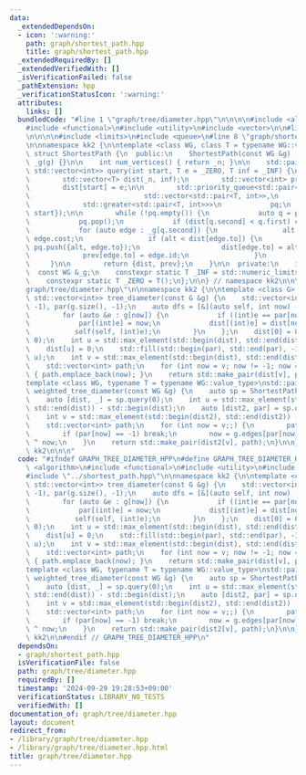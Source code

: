 ```yaml
---
data:
  _extendedDependsOn:
  - icon: ':warning:'
    path: graph/shortest_path.hpp
    title: graph/shortest_path.hpp
  _extendedRequiredBy: []
  _extendedVerifiedWith: []
  _isVerificationFailed: false
  _pathExtension: hpp
  _verificationStatusIcon: ':warning:'
  attributes:
    links: []
  bundledCode: "#line 1 \"graph/tree/diameter.hpp\"\n\n\n\n#include <algorithm>\n\
    #include <functional>\n#include <utility>\n#include <vector>\n\n#line 1 \"graph/shortest_path.hpp\"\
    \n\n\n\n#include <limits>\n#include <queue>\n#line 8 \"graph/shortest_path.hpp\"\
    \n\nnamespace kk2 {\n\ntemplate <class WG, class T = typename WG::value_type>\
    \ struct ShortestPath {\n  public:\n    ShortestPath(const WG &g) : _n(g.size()),\
    \ _g(g) {}\n\n    int num_vertices() { return _n; }\n\n    std::pair<std::vector<T>,\
    \ std::vector<int>> query(int start, T e = _ZERO, T inf = _INF) {\n        T alt;\n\
    \        std::vector<T> dist(_n, inf);\n        std::vector<int> prev(_n, -1);\n\
    \        dist[start] = e;\n\n        std::priority_queue<std::pair<T, int>,\n\
    \                            std::vector<std::pair<T, int>>,\n               \
    \             std::greater<std::pair<T, int>>>\n            pq;\n        pq.push({e,\
    \ start});\n\n        while (!pq.empty()) {\n            auto q = pq.top();\n\
    \            pq.pop();\n            if (dist[q.second] < q.first) continue;\n\
    \            for (auto edge : _g[q.second]) {\n                alt = q.first +\
    \ edge.cost;\n                if (alt < dist[edge.to]) {\n                   \
    \ pq.push({alt, edge.to});\n                    dist[edge.to] = alt;\n       \
    \             prev[edge.to] = edge.id;\n                }\n            }\n   \
    \     }\n\n        return {dist, prev};\n    }\n\n  private:\n    int _n;\n  \
    \  const WG &_g;\n    constexpr static T _INF = std::numeric_limits<T>::max();\n\
    \    constexpr static T _ZERO = T();\n};\n\n} // namespace kk2\n\n\n#line 10 \"\
    graph/tree/diameter.hpp\"\n\nnamespace kk2 {\n\ntemplate <class G> std::pair<int,\
    \ std::vector<int>> tree_diameter(const G &g) {\n    std::vector<int> dist(g.size(),\
    \ -1), par(g.size(), -1);\n    auto dfs = [&](auto self, int now) -> void {\n\
    \        for (auto &e : g[now]) {\n            if ((int)e == par[now]) continue;\n\
    \            par[(int)e] = now;\n            dist[(int)e] = dist[now] + 1;\n \
    \           self(self, (int)e);\n        }\n    };\n    dist[0] = 0;\n    dfs(dfs,\
    \ 0);\n    int u = std::max_element(std::begin(dist), std::end(dist)) - std::begin(dist);\n\
    \    dist[u] = 0;\n    std::fill(std::begin(par), std::end(par), -1);\n    dfs(dfs,\
    \ u);\n    int v = std::max_element(std::begin(dist), std::end(dist)) - std::begin(dist);\n\
    \    std::vector<int> path;\n    for (int now = v; now != -1; now = par[now])\
    \ { path.emplace_back(now); }\n    return std::make_pair(dist[v], path);\n}\n\n\
    template <class WG, typename T = typename WG::value_type>\nstd::pair<T, std::vector<int>>\
    \ weighted_tree_diameter(const WG &g) {\n    auto sp = ShortestPath<WG, T>(g);\n\
    \    auto [dist, _] = sp.query(0);\n    int u = std::max_element(std::begin(dist),\
    \ std::end(dist)) - std::begin(dist);\n    auto [dist2, par] = sp.query(u);\n\
    \    int v = std::max_element(std::begin(dist2), std::end(dist2)) - std::begin(dist2);\n\
    \    std::vector<int> path;\n    for (int now = v;;) {\n        path.emplace_back(now);\n\
    \        if (par[now] == -1) break;\n        now = g.edges[par[now]].to ^ g.edges[par[now]].from\
    \ ^ now;\n    }\n    return std::make_pair(dist2[v], path);\n}\n\n} // namespace\
    \ kk2\n\n\n"
  code: "#ifndef GRAPH_TREE_DIAMETER_HPP\n#define GRAPH_TREE_DIAMETER_HPP 1\n\n#include\
    \ <algorithm>\n#include <functional>\n#include <utility>\n#include <vector>\n\n\
    #include \"../shortest_path.hpp\"\n\nnamespace kk2 {\n\ntemplate <class G> std::pair<int,\
    \ std::vector<int>> tree_diameter(const G &g) {\n    std::vector<int> dist(g.size(),\
    \ -1), par(g.size(), -1);\n    auto dfs = [&](auto self, int now) -> void {\n\
    \        for (auto &e : g[now]) {\n            if ((int)e == par[now]) continue;\n\
    \            par[(int)e] = now;\n            dist[(int)e] = dist[now] + 1;\n \
    \           self(self, (int)e);\n        }\n    };\n    dist[0] = 0;\n    dfs(dfs,\
    \ 0);\n    int u = std::max_element(std::begin(dist), std::end(dist)) - std::begin(dist);\n\
    \    dist[u] = 0;\n    std::fill(std::begin(par), std::end(par), -1);\n    dfs(dfs,\
    \ u);\n    int v = std::max_element(std::begin(dist), std::end(dist)) - std::begin(dist);\n\
    \    std::vector<int> path;\n    for (int now = v; now != -1; now = par[now])\
    \ { path.emplace_back(now); }\n    return std::make_pair(dist[v], path);\n}\n\n\
    template <class WG, typename T = typename WG::value_type>\nstd::pair<T, std::vector<int>>\
    \ weighted_tree_diameter(const WG &g) {\n    auto sp = ShortestPath<WG, T>(g);\n\
    \    auto [dist, _] = sp.query(0);\n    int u = std::max_element(std::begin(dist),\
    \ std::end(dist)) - std::begin(dist);\n    auto [dist2, par] = sp.query(u);\n\
    \    int v = std::max_element(std::begin(dist2), std::end(dist2)) - std::begin(dist2);\n\
    \    std::vector<int> path;\n    for (int now = v;;) {\n        path.emplace_back(now);\n\
    \        if (par[now] == -1) break;\n        now = g.edges[par[now]].to ^ g.edges[par[now]].from\
    \ ^ now;\n    }\n    return std::make_pair(dist2[v], path);\n}\n\n} // namespace\
    \ kk2\n\n#endif // GRAPH_TREE_DIAMETER_HPP\n"
  dependsOn:
  - graph/shortest_path.hpp
  isVerificationFile: false
  path: graph/tree/diameter.hpp
  requiredBy: []
  timestamp: '2024-09-29 19:28:53+09:00'
  verificationStatus: LIBRARY_NO_TESTS
  verifiedWith: []
documentation_of: graph/tree/diameter.hpp
layout: document
redirect_from:
- /library/graph/tree/diameter.hpp
- /library/graph/tree/diameter.hpp.html
title: graph/tree/diameter.hpp
---
```

